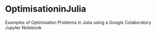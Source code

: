 # OptimisationinJulia
Examples of Optimisation Problems in Julia using a Google Colaboratory Jupyter Notebook
